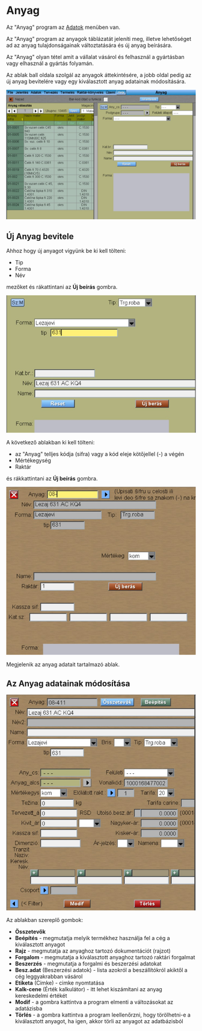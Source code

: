 # Anyag

Az "Anyag" program az [Adatok](../m_hu.md) menüben van.

Az "Anyag" program az anyagok táblázatát jeleníti meg, illetve lehetőséget ad az anyag tulajdonságainak változtatására és új anyag beírására.

Az "Anyag" olyan tétel amit a vállalat vásárol és felhasznál a gyártásban vagy elhasznál a gyártás folyamán.

Az ablak ball oldala szolgál az anyagok áttekintésére, a jobb oldal pedig az új anyag bevitelére vagy egy kiválasztott anyag adatainak módosítására.

![Image](huanyagvalasztas.jpg)

## Új Anyag bevitele

Ahhoz hogy új anyagot vigyünk be ki kell tölteni:
- Tip
- Forma
- Név

mezőket és rákattintani az **Új beírás** gombra.

![Image](huanyagbe1.jpg)

A következő ablakban ki kell tölteni:
- az "Anyag" telljes kódja (sifra) vagy a kód eleje kötőjellel (-) a végén
- Mértékegység
- Raktár

és rákkattintani az **Új beírás** gombra.

![Image](huanyagbe2.jpg)

Megjelenik az anyag adatait tartalmazó ablak.

## Az Anyag adatainak módosítása

![Image](huanyagmodi.jpg)

Az ablakban szereplő gombok:
- **Összetevők**
- **Beépítés** - megmutatja melyik termékhez használja fel a cég a kiválasztott anyagot
- **Rajz** - megmutatja az anyaghoz tartozó dokumentációt (rajzot)
- **Forgalom** - megmutatja a kiválasztott anyaghoz tartozó raktári forgalmat
- **Beszerzés** - megmutatja a forgalmi és beszerzési adatokat
- **Besz.adat** (Beszerzési adatok) - lista azokról a beszállítókról akiktől a cég leggyakrabban vásárol
- **Etiketa** (Cimke) - cimke nyomtatása
- **Kalk-cene** (Érték kalkulátor) - itt lehet kiszámítani az anyag kereskedelmi értékét
- **Modif** - a gombra kattintva a program elmenti a változásokat az adatázisba
- **Törlés** - a gombra kattintva a program leellenőrzni, hogy törölhetni-e a kiválasztott anyagot, ha igen, akkor törli az anyagot az adatbázisból
